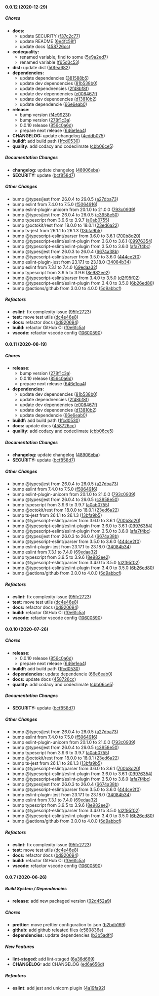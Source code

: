 #### 0.0.12 (2020-12-29)

##### Chores

* **docs:**
  *  update SECURITY ([f37c2c77](https://github.com/gregoranders/nodejs-create-release/commit/f37c2c77c8e9165d5c0945bc0cce89bee518e98c))
  *  update README ([6e4fc58f](https://github.com/gregoranders/nodejs-create-release/commit/6e4fc58f213315c9e631cb9bf6a662ede88d2c9b))
  *  update docs ([458726cc](https://github.com/gregoranders/nodejs-create-release/commit/458726ccb668821a3d79bbdee88142f9d36d8e37))
* **codequality:**
  *  renamed variable, find to some ([5e9a2ed7](https://github.com/gregoranders/nodejs-create-release/commit/5e9a2ed7a118ff99762dde9748b92bffbbbb6ed8))
  *  renamed variable ([f65d3c53](https://github.com/gregoranders/nodejs-create-release/commit/f65d3c533a337209b595bf749ffc25ecad073e8e))
* **dist:**  update dist ([50fea682](https://github.com/gregoranders/nodejs-create-release/commit/50fea682fea5664fa23880d173892f8e68831f73))
* **dependencies:**
  *  update dependencies ([381588b5](https://github.com/gregoranders/nodejs-create-release/commit/381588b5723ee1a804b49621011913dfff7fdd24))
  *  update dev dependencies ([81b538b0](https://github.com/gregoranders/nodejs-create-release/commit/81b538b0cc114950bb283fd0e999d30b21c9758e))
  *  update dependnencies ([2f48bf8f](https://github.com/gregoranders/nodejs-create-release/commit/2f48bf8fd64dbdb2ed56e1e663974e1eb75b3d3c))
  *  update dev dependencies ([e008467f](https://github.com/gregoranders/nodejs-create-release/commit/e008467fc0d0a39a4ac11b16ec8670c2b91607d4))
  *  update dev dependencies ([d13810b2](https://github.com/gregoranders/nodejs-create-release/commit/d13810b249de518d0ef2855db77e055f96778cc8))
  *  update dependencie ([66e6eab0](https://github.com/gregoranders/nodejs-create-release/commit/66e6eab036e2d6c323a125c8fa23d6e9f50487dc))
* **release:**
  *  bump version ([f4c9923f](https://github.com/gregoranders/nodejs-create-release/commit/f4c9923f1844098deff912f3beca500a8c082938))
  *  bump version ([278f1c3a](https://github.com/gregoranders/nodejs-create-release/commit/278f1c3a23960580f5ad698005cd2ae81da4eff7))
  *  0.0.10 release ([856c0a6d](https://github.com/gregoranders/nodejs-create-release/commit/856c0a6d57be92bad60ac3431a15eaf9a6d1a986))
  *  prepare next release ([646e1ea4](https://github.com/gregoranders/nodejs-create-release/commit/646e1ea4a578e586fd063dc314672baf12c72d39))
* **CHANGELOG:**  update changelog ([4eddb075](https://github.com/gregoranders/nodejs-create-release/commit/4eddb075ba2c79dfb918e0642391ec271a293729))
* **buildf:**  add build path ([1fcd0530](https://github.com/gregoranders/nodejs-create-release/commit/1fcd0530f51b13d5750b28228c58dc6e8ae3693f))
* **quality:**  add codacy and codeclimate ([cbb06ce5](https://github.com/gregoranders/nodejs-create-release/commit/cbb06ce54dc5054098608759f63d5b7498da1242))

##### Documentation Changes

* **changelog:**  update changelog ([48906eba](https://github.com/gregoranders/nodejs-create-release/commit/48906ebaffa774ccd0614a113c9c3338bfc2c676))
* **SECURITY:**  update ([bcf858d7](https://github.com/gregoranders/nodejs-create-release/commit/bcf858d74b7e3dd0907d819ec5ccfab7f9f346ee))

##### Other Changes

*  bump @types/jest from 26.0.4 to 26.0.5 ([a27dba73](https://github.com/gregoranders/nodejs-create-release/commit/a27dba739833287aa2a1d5b45416536402f9681a))
*  bump eslint from 7.4.0 to 7.5.0 ([f5064916](https://github.com/gregoranders/nodejs-create-release/commit/f5064916f659bc50ce893a23dae7f9f8f46e0a42))
*  bump eslint-plugin-unicorn from 20.1.0 to 21.0.0 ([793c0939](https://github.com/gregoranders/nodejs-create-release/commit/793c0939a2703eee19217006ffc3bfb525f14fa8))
*  bump @types/jest from 26.0.4 to 26.0.5 ([c3958e50](https://github.com/gregoranders/nodejs-create-release/commit/c3958e50d4ffdd4b0fec9139f1649efe1584ce5d))
*  bump typescript from 3.9.6 to 3.9.7 ([a0ab0755](https://github.com/gregoranders/nodejs-create-release/commit/a0ab0755aa3fca8986be9f3ecd7880c0861e1c1e))
*  bump @octokit/rest from 18.0.0 to 18.0.1 ([23ed6a22](https://github.com/gregoranders/nodejs-create-release/commit/23ed6a224bd1b4ce16ed7445d516df6a6e05521a))
*  bump ts-jest from 26.1.1 to 26.1.3 ([13bfa9b5](https://github.com/gregoranders/nodejs-create-release/commit/13bfa9b5e72fe28d21dbdd8889be66d220c0f78d))
*  bump @typescript-eslint/parser from 3.6.0 to 3.6.1 ([700b8d20](https://github.com/gregoranders/nodejs-create-release/commit/700b8d20eb6a9bee471b447de04d5e3bfbad4dc3))
*  bump @typescript-eslint/eslint-plugin from 3.6.0 to 3.6.1 ([09976354](https://github.com/gregoranders/nodejs-create-release/commit/09976354c0c430e34641c4e4fe214bd43d3a3938))
*  bump @typescript-eslint/eslint-plugin from 3.5.0 to 3.6.0 ([afa7f4bc](https://github.com/gregoranders/nodejs-create-release/commit/afa7f4bc217ad17d118a16d2ed4d95e27f7d4611))
*  bump @types/jest from 26.0.3 to 26.0.4 ([6674a38b](https://github.com/gregoranders/nodejs-create-release/commit/6674a38ba90261bc0b11447b1585537d0342da2d))
*  bump @typescript-eslint/parser from 3.5.0 to 3.6.0 ([444ce2f0](https://github.com/gregoranders/nodejs-create-release/commit/444ce2f01ec3238e87a8454c0df928bdfb92177f))
*  bump eslint-plugin-jest from 23.17.1 to 23.18.0 ([34084b34](https://github.com/gregoranders/nodejs-create-release/commit/34084b34d652ba460336c7c9068c9258a4d35172))
*  bump eslint from 7.3.1 to 7.4.0 ([69edaa32](https://github.com/gregoranders/nodejs-create-release/commit/69edaa322a5e4bef5f5d21b3d61b55e6c58304a0))
*  bump typescript from 3.9.5 to 3.9.6 ([8e982ee2](https://github.com/gregoranders/nodejs-create-release/commit/8e982ee2825f8d3c72b831a428f8d1656e939752))
*  bump @typescript-eslint/parser from 3.4.0 to 3.5.0 ([d2f95f02](https://github.com/gregoranders/nodejs-create-release/commit/d2f95f02c0bb2d8a8c622163a8c17c2a82c2c236))
*  bump @typescript-eslint/eslint-plugin from 3.4.0 to 3.5.0 ([6b26ed80](https://github.com/gregoranders/nodejs-create-release/commit/6b26ed8087fc2aa3674161784b8ef0d2f152fa72))
*  bump @actions/github from 3.0.0 to 4.0.0 ([5d9abbcf](https://github.com/gregoranders/nodejs-create-release/commit/5d9abbcf2e282f03f0961721540581af9dc68d65))

##### Refactors

* **eslint:**  fix complexity issue ([95fc2723](https://github.com/gregoranders/nodejs-create-release/commit/95fc272364581ba0af97c89d453e1efcc2570b83))
* **test:**  move test utils ([dc4e46e8](https://github.com/gregoranders/nodejs-create-release/commit/dc4e46e84eec92b753e8119f358bde81624aed7b))
* **docs:**  refactor docs ([bd920694](https://github.com/gregoranders/nodejs-create-release/commit/bd9206948e2f30d5a3c8b9c6679b82b537b6af27))
* **build:**  refactor GitHub CI ([f0e6fc5a](https://github.com/gregoranders/nodejs-create-release/commit/f0e6fc5a3750ed7fc389ecaac7c7e01296fa23ef))
* **vscode:**  refactor vscode config ([10600590](https://github.com/gregoranders/nodejs-create-release/commit/10600590f1e5300b3bbc253545ef6b616ce31273))

#### 0.0.11 (2020-08-19)

##### Chores

* **release:**
  *  bump version ([278f1c3a](https://github.com/gregoranders/nodejs-create-release/commit/278f1c3a23960580f5ad698005cd2ae81da4eff7))
  *  0.0.10 release ([856c0a6d](https://github.com/gregoranders/nodejs-create-release/commit/856c0a6d57be92bad60ac3431a15eaf9a6d1a986))
  *  prepare next release ([646e1ea4](https://github.com/gregoranders/nodejs-create-release/commit/646e1ea4a578e586fd063dc314672baf12c72d39))
* **dependencies:**
  *  update dev dependencies ([81b538b0](https://github.com/gregoranders/nodejs-create-release/commit/81b538b0cc114950bb283fd0e999d30b21c9758e))
  *  update dependnencies ([2f48bf8f](https://github.com/gregoranders/nodejs-create-release/commit/2f48bf8fd64dbdb2ed56e1e663974e1eb75b3d3c))
  *  update dev dependencies ([e008467f](https://github.com/gregoranders/nodejs-create-release/commit/e008467fc0d0a39a4ac11b16ec8670c2b91607d4))
  *  update dev dependencies ([d13810b2](https://github.com/gregoranders/nodejs-create-release/commit/d13810b249de518d0ef2855db77e055f96778cc8))
  *  update dependencie ([66e6eab0](https://github.com/gregoranders/nodejs-create-release/commit/66e6eab036e2d6c323a125c8fa23d6e9f50487dc))
* **buildf:**  add build path ([1fcd0530](https://github.com/gregoranders/nodejs-create-release/commit/1fcd0530f51b13d5750b28228c58dc6e8ae3693f))
* **docs:**  update docs ([458726cc](https://github.com/gregoranders/nodejs-create-release/commit/458726ccb668821a3d79bbdee88142f9d36d8e37))
* **quality:**  add codacy and codeclimate ([cbb06ce5](https://github.com/gregoranders/nodejs-create-release/commit/cbb06ce54dc5054098608759f63d5b7498da1242))

##### Documentation Changes

* **changelog:**  update changelog ([48906eba](https://github.com/gregoranders/nodejs-create-release/commit/48906ebaffa774ccd0614a113c9c3338bfc2c676))
* **SECURITY:**  update ([bcf858d7](https://github.com/gregoranders/nodejs-create-release/commit/bcf858d74b7e3dd0907d819ec5ccfab7f9f346ee))

##### Other Changes

*  bump @types/jest from 26.0.4 to 26.0.5 ([a27dba73](https://github.com/gregoranders/nodejs-create-release/commit/a27dba739833287aa2a1d5b45416536402f9681a))
*  bump eslint from 7.4.0 to 7.5.0 ([f5064916](https://github.com/gregoranders/nodejs-create-release/commit/f5064916f659bc50ce893a23dae7f9f8f46e0a42))
*  bump eslint-plugin-unicorn from 20.1.0 to 21.0.0 ([793c0939](https://github.com/gregoranders/nodejs-create-release/commit/793c0939a2703eee19217006ffc3bfb525f14fa8))
*  bump @types/jest from 26.0.4 to 26.0.5 ([c3958e50](https://github.com/gregoranders/nodejs-create-release/commit/c3958e50d4ffdd4b0fec9139f1649efe1584ce5d))
*  bump typescript from 3.9.6 to 3.9.7 ([a0ab0755](https://github.com/gregoranders/nodejs-create-release/commit/a0ab0755aa3fca8986be9f3ecd7880c0861e1c1e))
*  bump @octokit/rest from 18.0.0 to 18.0.1 ([23ed6a22](https://github.com/gregoranders/nodejs-create-release/commit/23ed6a224bd1b4ce16ed7445d516df6a6e05521a))
*  bump ts-jest from 26.1.1 to 26.1.3 ([13bfa9b5](https://github.com/gregoranders/nodejs-create-release/commit/13bfa9b5e72fe28d21dbdd8889be66d220c0f78d))
*  bump @typescript-eslint/parser from 3.6.0 to 3.6.1 ([700b8d20](https://github.com/gregoranders/nodejs-create-release/commit/700b8d20eb6a9bee471b447de04d5e3bfbad4dc3))
*  bump @typescript-eslint/eslint-plugin from 3.6.0 to 3.6.1 ([09976354](https://github.com/gregoranders/nodejs-create-release/commit/09976354c0c430e34641c4e4fe214bd43d3a3938))
*  bump @typescript-eslint/eslint-plugin from 3.5.0 to 3.6.0 ([afa7f4bc](https://github.com/gregoranders/nodejs-create-release/commit/afa7f4bc217ad17d118a16d2ed4d95e27f7d4611))
*  bump @types/jest from 26.0.3 to 26.0.4 ([6674a38b](https://github.com/gregoranders/nodejs-create-release/commit/6674a38ba90261bc0b11447b1585537d0342da2d))
*  bump @typescript-eslint/parser from 3.5.0 to 3.6.0 ([444ce2f0](https://github.com/gregoranders/nodejs-create-release/commit/444ce2f01ec3238e87a8454c0df928bdfb92177f))
*  bump eslint-plugin-jest from 23.17.1 to 23.18.0 ([34084b34](https://github.com/gregoranders/nodejs-create-release/commit/34084b34d652ba460336c7c9068c9258a4d35172))
*  bump eslint from 7.3.1 to 7.4.0 ([69edaa32](https://github.com/gregoranders/nodejs-create-release/commit/69edaa322a5e4bef5f5d21b3d61b55e6c58304a0))
*  bump typescript from 3.9.5 to 3.9.6 ([8e982ee2](https://github.com/gregoranders/nodejs-create-release/commit/8e982ee2825f8d3c72b831a428f8d1656e939752))
*  bump @typescript-eslint/parser from 3.4.0 to 3.5.0 ([d2f95f02](https://github.com/gregoranders/nodejs-create-release/commit/d2f95f02c0bb2d8a8c622163a8c17c2a82c2c236))
*  bump @typescript-eslint/eslint-plugin from 3.4.0 to 3.5.0 ([6b26ed80](https://github.com/gregoranders/nodejs-create-release/commit/6b26ed8087fc2aa3674161784b8ef0d2f152fa72))
*  bump @actions/github from 3.0.0 to 4.0.0 ([5d9abbcf](https://github.com/gregoranders/nodejs-create-release/commit/5d9abbcf2e282f03f0961721540581af9dc68d65))

##### Refactors

* **eslint:**  fix complexity issue ([95fc2723](https://github.com/gregoranders/nodejs-create-release/commit/95fc272364581ba0af97c89d453e1efcc2570b83))
* **test:**  move test utils ([dc4e46e8](https://github.com/gregoranders/nodejs-create-release/commit/dc4e46e84eec92b753e8119f358bde81624aed7b))
* **docs:**  refactor docs ([bd920694](https://github.com/gregoranders/nodejs-create-release/commit/bd9206948e2f30d5a3c8b9c6679b82b537b6af27))
* **build:**  refactor GitHub CI ([f0e6fc5a](https://github.com/gregoranders/nodejs-create-release/commit/f0e6fc5a3750ed7fc389ecaac7c7e01296fa23ef))
* **vscode:**  refactor vscode config ([10600590](https://github.com/gregoranders/nodejs-create-release/commit/10600590f1e5300b3bbc253545ef6b616ce31273))

#### 0.0.10 (2020-07-26)

##### Chores

- **release:**
  - 0.0.10 release ([856c0a6d](https://github.com/gregoranders/nodejs-create-release/commit/856c0a6d57be92bad60ac3431a15eaf9a6d1a986))
  - prepare next release ([646e1ea4](https://github.com/gregoranders/nodejs-create-release/commit/646e1ea4a578e586fd063dc314672baf12c72d39))
- **buildf:** add build path ([1fcd0530](https://github.com/gregoranders/nodejs-create-release/commit/1fcd0530f51b13d5750b28228c58dc6e8ae3693f))
- **dependencies:** update dependencie ([66e6eab0](https://github.com/gregoranders/nodejs-create-release/commit/66e6eab036e2d6c323a125c8fa23d6e9f50487dc))
- **docs:** update docs ([458726cc](https://github.com/gregoranders/nodejs-create-release/commit/458726ccb668821a3d79bbdee88142f9d36d8e37))
- **quality:** add codacy and codeclimate ([cbb06ce5](https://github.com/gregoranders/nodejs-create-release/commit/cbb06ce54dc5054098608759f63d5b7498da1242))

##### Documentation Changes

- **SECURITY:** update ([bcf858d7](https://github.com/gregoranders/nodejs-create-release/commit/bcf858d74b7e3dd0907d819ec5ccfab7f9f346ee))

##### Other Changes

- bump @types/jest from 26.0.4 to 26.0.5 ([a27dba73](https://github.com/gregoranders/nodejs-create-release/commit/a27dba739833287aa2a1d5b45416536402f9681a))
- bump eslint from 7.4.0 to 7.5.0 ([f5064916](https://github.com/gregoranders/nodejs-create-release/commit/f5064916f659bc50ce893a23dae7f9f8f46e0a42))
- bump eslint-plugin-unicorn from 20.1.0 to 21.0.0 ([793c0939](https://github.com/gregoranders/nodejs-create-release/commit/793c0939a2703eee19217006ffc3bfb525f14fa8))
- bump @types/jest from 26.0.4 to 26.0.5 ([c3958e50](https://github.com/gregoranders/nodejs-create-release/commit/c3958e50d4ffdd4b0fec9139f1649efe1584ce5d))
- bump typescript from 3.9.6 to 3.9.7 ([a0ab0755](https://github.com/gregoranders/nodejs-create-release/commit/a0ab0755aa3fca8986be9f3ecd7880c0861e1c1e))
- bump @octokit/rest from 18.0.0 to 18.0.1 ([23ed6a22](https://github.com/gregoranders/nodejs-create-release/commit/23ed6a224bd1b4ce16ed7445d516df6a6e05521a))
- bump ts-jest from 26.1.1 to 26.1.3 ([13bfa9b5](https://github.com/gregoranders/nodejs-create-release/commit/13bfa9b5e72fe28d21dbdd8889be66d220c0f78d))
- bump @typescript-eslint/parser from 3.6.0 to 3.6.1 ([700b8d20](https://github.com/gregoranders/nodejs-create-release/commit/700b8d20eb6a9bee471b447de04d5e3bfbad4dc3))
- bump @typescript-eslint/eslint-plugin from 3.6.0 to 3.6.1 ([09976354](https://github.com/gregoranders/nodejs-create-release/commit/09976354c0c430e34641c4e4fe214bd43d3a3938))
- bump @typescript-eslint/eslint-plugin from 3.5.0 to 3.6.0 ([afa7f4bc](https://github.com/gregoranders/nodejs-create-release/commit/afa7f4bc217ad17d118a16d2ed4d95e27f7d4611))
- bump @types/jest from 26.0.3 to 26.0.4 ([6674a38b](https://github.com/gregoranders/nodejs-create-release/commit/6674a38ba90261bc0b11447b1585537d0342da2d))
- bump @typescript-eslint/parser from 3.5.0 to 3.6.0 ([444ce2f0](https://github.com/gregoranders/nodejs-create-release/commit/444ce2f01ec3238e87a8454c0df928bdfb92177f))
- bump eslint-plugin-jest from 23.17.1 to 23.18.0 ([34084b34](https://github.com/gregoranders/nodejs-create-release/commit/34084b34d652ba460336c7c9068c9258a4d35172))
- bump eslint from 7.3.1 to 7.4.0 ([69edaa32](https://github.com/gregoranders/nodejs-create-release/commit/69edaa322a5e4bef5f5d21b3d61b55e6c58304a0))
- bump typescript from 3.9.5 to 3.9.6 ([8e982ee2](https://github.com/gregoranders/nodejs-create-release/commit/8e982ee2825f8d3c72b831a428f8d1656e939752))
- bump @typescript-eslint/parser from 3.4.0 to 3.5.0 ([d2f95f02](https://github.com/gregoranders/nodejs-create-release/commit/d2f95f02c0bb2d8a8c622163a8c17c2a82c2c236))
- bump @typescript-eslint/eslint-plugin from 3.4.0 to 3.5.0 ([6b26ed80](https://github.com/gregoranders/nodejs-create-release/commit/6b26ed8087fc2aa3674161784b8ef0d2f152fa72))
- bump @actions/github from 3.0.0 to 4.0.0 ([5d9abbcf](https://github.com/gregoranders/nodejs-create-release/commit/5d9abbcf2e282f03f0961721540581af9dc68d65))

##### Refactors

- **eslint:** fix complexity issue ([95fc2723](https://github.com/gregoranders/nodejs-create-release/commit/95fc272364581ba0af97c89d453e1efcc2570b83))
- **test:** move test utils ([dc4e46e8](https://github.com/gregoranders/nodejs-create-release/commit/dc4e46e84eec92b753e8119f358bde81624aed7b))
- **docs:** refactor docs ([bd920694](https://github.com/gregoranders/nodejs-create-release/commit/bd9206948e2f30d5a3c8b9c6679b82b537b6af27))
- **build:** refactor GitHub CI ([f0e6fc5a](https://github.com/gregoranders/nodejs-create-release/commit/f0e6fc5a3750ed7fc389ecaac7c7e01296fa23ef))
- **vscode:** refactor vscode config ([10600590](https://github.com/gregoranders/nodejs-create-release/commit/10600590f1e5300b3bbc253545ef6b616ce31273))

#### 0.0.7 (2020-06-26)

##### Build System / Dependencies

- **release:** add new packaged version ([02d452a9](https://github.com/gregoranders/nodejs-create-release/commit/02d452a9e0873dc5281450eb2353cb4fdf0ae186))

##### Chores

- **prettier:** move prettier configuration to json ([b2bdb169](https://github.com/gregoranders/nodejs-create-release/commit/b2bdb1699c99343440562d6d3b39dff91bfc54b2))
- **github:** add github releated files ([c580836e](https://github.com/gregoranders/nodejs-create-release/commit/c580836e0a00fc2c6a2ecadeb5cae53637ea07ae))
- **dependencies:** update dependencies ([b3b5adf4](https://github.com/gregoranders/nodejs-create-release/commit/b3b5adf4810e83a1fdae5ff994759acbf1f53ba1))

##### New Features

- **lint-staged:** add lint-staged ([6a36d669](https://github.com/gregoranders/nodejs-create-release/commit/6a36d669d419ad550f1d17ef9a893163cdb37c9c))
- **CHANGELOG:** add CHANGELOG ([ed6a656d](https://github.com/gregoranders/nodejs-create-release/commit/ed6a656dcbd136f2fff9b4ce7014ba7329cbff49))

##### Refactors

- **eslint:** add jest and unicorn plugin ([4a19fa92](https://github.com/gregoranders/nodejs-create-release/commit/4a19fa926d56f08bd4c469b606bcf2ecea9e593a))
